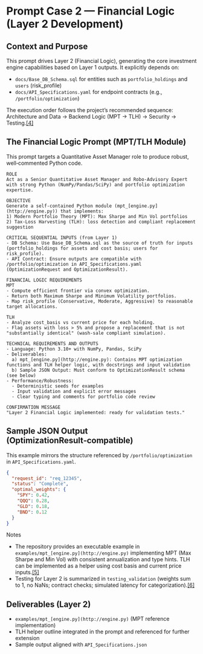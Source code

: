 # Prompt Case 2 — Financial Logic (Layer 2 Development)

## Context and Purpose

This prompt drives Layer 2 (Financial Logic), generating the core investment engine capabilities based on Layer 1 outputs. It explicitly depends on:

- `docs/Base_DB_Schema.sql` for entities such as `portfolio_holdings` and `users` (risk_profile)
- `docs/API_Specifications.yaml` for endpoint contracts (e.g., `/portfolio/optimization`)

The execution order follows the project’s recommended sequence: Architecture and Data → Backend Logic (MPT → TLH) → Security → Testing.[[4]](https://www.notion.so/Breakdown-Structure-Task-279a56ae5817809fb32ac99177639cc1?pvs=21)

## The Financial Logic Prompt (MPT/TLH Module)

This prompt targets a Quantitative Asset Manager role to produce robust, well‑commented Python code.

```
ROLE
Act as a Senior Quantitative Asset Manager and Robo‑Advisory Expert with strong Python (NumPy/Pandas/SciPy) and portfolio optimization expertise.

OBJECTIVE
Generate a self‑contained Python module (mpt_[engine.py](http://engine.py)) that implements:
1) Modern Portfolio Theory (MPT): Max Sharpe and Min Vol portfolios
2) Tax‑Loss Harvesting (TLH): loss detection and compliant replacement suggestion

CRITICAL SEQUENTIAL INPUTS (from Layer 1)
- DB Schema: Use Base_DB_Schema.sql as the source of truth for inputs (portfolio_holdings for assets and cost basis; users for risk_profile).
- API Contract: Ensure outputs are compatible with /portfolio/optimization in API_Specifications.yaml (OptimizationRequest and OptimizationResult).

FINANCIAL LOGIC REQUIREMENTS
MPT
- Compute efficient frontier via convex optimization.
- Return both Maximum Sharpe and Minimum Volatility portfolios.
- Map risk_profile (Conservative, Moderate, Aggressive) to reasonable target allocations.

TLH
- Analyze cost_basis vs current price for each holding.
- Flag assets with loss > 5% and propose a replacement that is not "substantially identical" (wash‑sale compliant simulation).

TECHNICAL REQUIREMENTS AND OUTPUTS
- Language: Python 3.10+ with NumPy, Pandas, SciPy
- Deliverables:
  a) mpt_[engine.py](http://engine.py): Contains MPT optimization functions and TLH helper logic, with docstrings and input validation
  b) Sample JSON Output: Must conform to OptimizationResult schema (see below)
- Performance/Robustness:
  - Deterministic seeds for examples
  - Input validation and explicit error messages
  - Clear typing and comments for portfolio code review

CONFIRMATION MESSAGE
"Layer 2 Financial Logic implemented: ready for validation tests."
```

## Sample JSON Output (OptimizationResult‑compatible)

This example mirrors the structure referenced by `/portfolio/optimization` in `API_Specifications.yaml`.

```json
{
  "request_id": "req_12345",
  "status": "Complete",
  "optimal_weights": {
    "SPY": 0.42,
    "QQQ": 0.28,
    "GLD": 0.18,
    "BND": 0.12
  }
}
```

Notes

- The repository provides an executable example in `examples/mpt_[engine.py](http://engine.py)` implementing MPT (Max Sharpe and Min Vol) with consistent annualization and type hints. TLH can be implemented as a helper using cost basis and current price inputs.[[5]](https://raw.githubusercontent.com/alearisteguieta/Prompt-Engineering-FinTech-FPF/main/examples/mpt_engine.py)
- Testing for Layer 2 is summarized in `testing_validation` (weights sum to 1, no NaNs; contract checks; simulated latency for categorization).[[6]](https://github.com/alearisteguieta/Prompt-Engineering-FinTech-FPF.git)

## Deliverables (Layer 2)

- `examples/mpt_[engine.py](http://engine.py)` (MPT reference implementation)
- TLH helper outline integrated in the prompt and referenced for further extension
- Sample output aligned with `API_Specifications.json`
